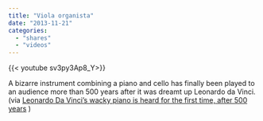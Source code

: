 ```yaml
---
title: "Viola organista"
date: "2013-11-21"
categories:
  - "shares"
  - "videos"
---
```


<div style="width: 70vw;">{{< youtube sv3py3Ap8_Y>}}</div>

A bizarre instrument combining a piano and cello has finally been played to an audience more than 500 years after it was dreamt up Leonardo da Vinci. (via [Leonardo Da Vinci’s wacky piano is heard for the first time, after 500 years](http://www.theage.com.au/entertainment/music/leonardo-da-vincis-wacky-piano-is-heard-for-the-first-time-after-500-years-20131118-2xpqs.html) )
